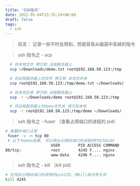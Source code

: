 ```yaml
---
title: 'SSH指令'
date: 2022-05-04T23:35:24+08:00
draft: false
tags:
  - ssh
---
```


> 前言： 记录一些平时会用到，但是容易从脑袋中丢掉的指令

<!--more-->

> ssh 指令之 - scp

```bash
  # 将本地文件 拷贝到 远程服务器上
  scp ~/Downloads/demo.txt root@192.168.50.123:/tmp

  # 将远程服务器上的文件 拷贝到 本地文件夹
  scp root@192.168.50.123:/tmp/demo.txt ~/Downloads/

  # 将本地目录 拷贝到 远程服务器上
  scp -r ~/Downloads/demo root@192.168.50.123:/tmp

  # 将远程服务器上的demo文件夹 拷贝到本地
  scp -r root@192.168.50.123:/tmp/demo ~/Downloads/
```

> ssh 指令之 - fuser （查看占用端口的进程的 pid）

```bash
# 查看80端口占用
 fuser -v -n tcp 80
 # 以下为demo结果, 可以得出占用80端口的进程的PID为4245
                    USER        PID ACCESS COMMAND
80/tcp:             root        4245 F.... nginx
                    www-data    4246 F.... nginx
```

> ssh 指令之 - kill  （kill pid）
``` bash
# 在找到占用80端口的进程的pid之后，用kill指令来关闭
kill 4245
```